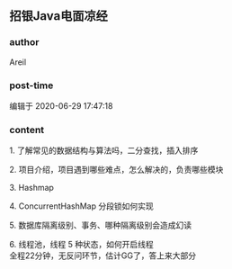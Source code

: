 ## 招银Java电面凉经
### author 
Areil
### post-time 

编辑于  2020-06-29 17:47:18
### content 
<div class="post-topic-des nc-post-content">
 <p>
  <span>
   1.
  </span>
  了解常见的数据结构与算法吗，二分查找，插入排序
  <span>
  </span>
 </p>
 <p>
  <span>
   2.
  </span>
  项目介绍，项目遇到哪些难点，怎么解决的，负责哪些模块
  <span>
  </span>
 </p>
 <p>
  <span>
   3.
  </span>
  <span>
   Hashmap
  </span>
 </p>
 <p>
  <span>
   4.
  </span>
  <span>
   ConcurrentHashMap
  </span>
  分段锁如何实现
  <span>
  </span>
 </p>
 <p>
  <span>
   5.
  </span>
  数据库隔离级别、事务、哪种隔离级别会造成幻读
  <span>
  </span>
 </p>
 <div>
  <span>
   6.
  </span>
  线程池，线程
  <span>
   5
  </span>
  种状态，如何开启线程
 </div>
 <div>
  全程22分钟，无反问环节，估计GG了，答上来大部分
 </div>
 <p>
  <span>
  </span>
 </p>
</div>
